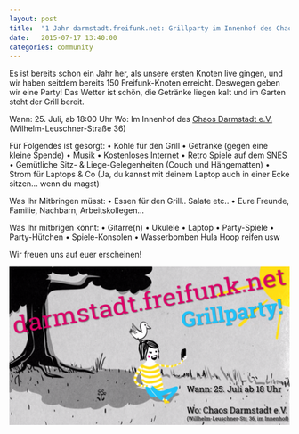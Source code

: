 ```yaml
---
layout: post
title:  "1 Jahr darmstadt.freifunk.net: Grillparty im Innenhof des Chaos Darmstadt e.V."
date:   2015-07-17 13:40:00
categories: community
---
```


Es ist bereits schon ein Jahr her, als unsere ersten Knoten live gingen, und wir haben seitdem bereits 150 Freifunk-Knoten erreicht. 
Deswegen geben wir eine Party! Das Wetter ist schön, die Getränke liegen kalt und im Garten steht der Grill bereit.

Wann: 25. Juli, ab 18:00 Uhr
Wo: Im Innenhof des [Chaos Darmstadt e.V.](https://chaos-darmstadt.de/) (Wilhelm-Leuschner-Straße 36)

<!--*-->

Für Folgendes ist gesorgt:
• Kohle für den Grill 
• Getränke (gegen eine kleine Spende)
• Musik 
• Kostenloses Internet 
• Retro Spiele auf dem SNES
• Gemütliche Sitz- & Liege-Gelegenheiten (Couch und Hängematten)
• Strom für Laptops & Co (Ja, du kannst mit deinem Laptop auch in einer Ecke sitzen... wenn du magst) 

Was Ihr Mitbringen müsst:
• Essen für den Grill.. Salate etc..
• Eure Freunde, Familie, Nachbarn, Arbeitskollegen...

Was Ihr mitbrigen könnt:
• Gitarre(n)
• Ukulele 
• Laptop
• Party-Spiele
• Party-Hütchen
• Spiele-Konsolen 
• Wasserbomben
Hula Hoop reifen
usw 

Wir freuen uns auf euer erscheinen!


![darmstadt.freifunk.net Grillparty am 25.07.15](/images/posts/2015-07-17-grillparty.png "It's party time!")

